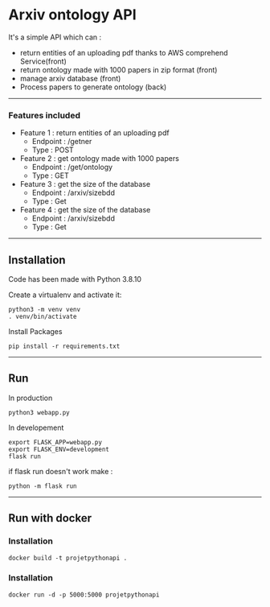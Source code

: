 # Arxiv ontology API 

It's a simple API which can : 
- return entities of an uploading pdf thanks to AWS comprehend Service(front)
- return ontology made with 1000 papers in zip format (front)
- manage arxiv database (front)
- Process papers to generate ontology (back)

***

### Features included 

 *  Feature 1 : return entities of an uploading pdf
      * Endpoint : /getner
      * Type : POST
 *  Feature 2 : get ontology made with 1000 papers  
      * Endpoint : /get/ontology
      * Type : GET
 *  Feature 3 : get the size of the database
      * Endpoint : /arxiv/sizebdd
      * Type : Get
 *  Feature 4 : get the size of the database
      * Endpoint : /arxiv/sizebdd
      * Type : Get 

***
## Installation 

Code has been made with Python 3.8.10

Create a virtualenv and activate it:

```shell
python3 -m venv venv
. venv/bin/activate
```
Install Packages 

```shell
pip install -r requirements.txt
```

***
## Run 

In production 

```shell
python3 webapp.py
```
In developement 

```shell
export FLASK_APP=webapp.py
export FLASK_ENV=development
flask run
```
if flask run doesn't work make : 

```shell
python -m flask run
```
***
## Run with docker

### Installation

```shell
docker build -t projetpythonapi .
```
### Installation

```shell
docker run -d -p 5000:5000 projetpythonapi
```


